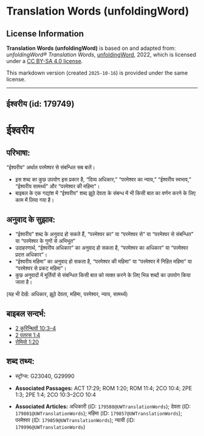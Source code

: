 # Translation Words (unfoldingWord)

## License Information

**Translation Words (unfoldingWord)** is based on and adapted from: _unfoldingWord® Translation Words_, [unfoldingWord](https://unfoldingword.org/utw), 2022, which is licensed under a [CC BY-SA 4.0 license](https://creativecommons.org/licenses/by-sa/4.0/legalcode.en).

This markdown version (created `2025-10-16`) is provided under the same license.



--------------------------------

## ईश्वरीय (id: 179749)

ईश्वरीय
=======

परिभाषा:
--------

“ईश्वरीय” अर्थात परमेश्वर से संबन्धित सब बातें।

* इस शब्द का कुछ उपयोग इस प्रकार है, “दिव्य अधिकार,” “परमेश्वर का न्याय,” “ईश्वरीय स्वभाव,” “ईश्वरीय सामर्थ्य” और “परमेश्वर की महिमा”।
* बाइबल के एक गद्यांश में “ईश्वरीय” शब्द झूठे देवता के संबन्ध में भी किसी बात का वर्णन करने के लिए काम में लिया गया है।

अनुवाद के सुझाव:
----------------

* “ईश्वरीय” शब्द के अनुवाद हो सकते हैं, “परमेश्वर का” या “परमेश्वर से” या “परमेश्वर से संबन्धित” या “परमेश्वर के गुणों से अभिभूत”
* उदाहरणार्थ, “ईश्वरीय अधिकार” का अनुवाद हो सकता है, “परमेश्वर का अधिकार” या “परमेश्वर प्रदत्त अधिकार”।
* “ईश्वरीय महिमा” का अनुवाद हो सकता है, “परमेश्वर की महिमा” या “परमेश्वर में निहित महिमा” या “परमेश्वर से प्रकट महिमा”।
* कुछ अनुवादों में मूर्तियों से संबन्धित किसी बात को व्यक्त करने के लिए भिन्न शब्दों का उपयोग किया जाता है।

(यह भी देखें: अधिकार, झूठे देवता, महिमा, परमेश्वर, न्याय, सामर्थ्य)

बाइबल सन्दर्भ:
--------------

* [2 कुरिन्थियों 10:3–4](https://ref.ly/2Cor0:0)
* [2 पतरस 1:4](https://ref.ly/2Pet0:0)
* [रोमियो 1:20](https://ref.ly/Rom1:20)

शब्द तथ्य:
----------

* स्ट्रोंग्स: G23040, G29990

* **Associated Passages:** ACT 17:29; ROM 1:20; ROM 11:4; 2CO 10:4; 2PE 1:3; 2PE 1:4; 2CO 10:3–2CO 10:4
* **Associated Articles:** अधिकारी (ID: `179580@UWTranslationWords`); देवता (ID: `179801@UWTranslationWords`); महिमा (ID: `179857@UWTranslationWords`); परमेश्‍वर (ID: `179859@UWTranslationWords`); न्यायी (ID: `179996@UWTranslationWords`)

